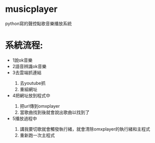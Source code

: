 # musicplayer
python寫的聲控點歌音樂播放系統

<h1>系統流程:</h1>
<ul>
    <li>1說ok音樂</li>
    <li>2語音辨識ok音樂 </li>
    <li>3去雲端抓連結</li>
        <ol>
            <li>去youtube抓</li>
            <li>重組網址</li>
        </ol>    
    <li>4把網址放到程式中</li>
        <ol>
            <li>把url傳到omxplayer</li>    
            <li>當歌曲找到後就會說出歌曲以找到了</li>    
        </ol>
    <li>5播放過程中</li>
        <ol>
            <li>講我要切歌就會觸發執行緒，就會清除omxplayer的執行緒和主程式</li>
            <li>重新跑一次主程式</li>
        </ol>   
</ul>